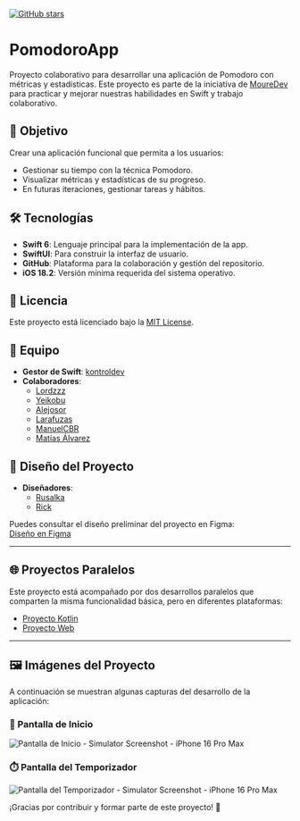 [![GitHub stars](https://img.shields.io/github/stars/kontroldev/Proyecto_1_Pomodoro?style=social)](https://github.com/kontroldev/Proyecto_1_Pomodoro/stargazers)

# PomodoroApp

Proyecto colaborativo para desarrollar una aplicación de Pomodoro con métricas y estadísticas. Este proyecto es parte de la iniciativa de [MoureDev](https://github.com/mouredev) para practicar y mejorar nuestras habilidades en Swift y trabajo colaborativo.

## 🚀 Objetivo
Crear una aplicación funcional que permita a los usuarios:
- Gestionar su tiempo con la técnica Pomodoro.
- Visualizar métricas y estadísticas de su progreso.
- En futuras iteraciones, gestionar tareas y hábitos.

## 🛠️ Tecnologías
- **Swift 6**: Lenguaje principal para la implementación de la app.
- **SwiftUI**: Para construir la interfaz de usuario.
- **GitHub**: Plataforma para la colaboración y gestión del repositorio.
- **iOS 18.2**: Versión mínima requerida del sistema operativo.

## 📜 Licencia
Este proyecto está licenciado bajo la [MIT License](LICENSE).

## 👥 Equipo
- **Gestor de Swift**: [kontroldev](https://github.com/kontroldev)    
- **Colaboradores**:  
  - [Lordzzz](https://github.com/lordzzz777)  
  - [Yeikobu](https://github.com/yeikobu)  
  - [Alejosor](https://github.com/Alejosor)  
  - [Larafuzas](https://github.com/JuitoMG)  
  - [ManuelCBR](https://github.com/ManuelCBR)  
  - [Matías Álvarez](https://github.com/MGAlvarez1989)

## 🎨 Diseño del Proyecto
- **Diseñadores**:
  - [Rusalka](https://github.com/rcellas)  
  - [Rick](https://github.com/Rickmij)  

Puedes consultar el diseño preliminar del proyecto en Figma:  
[Diseño en Figma](https://www.figma.com/design/GdZmsgDPXeJGc9zLgesPaD/App-Habitos?node-id=15-43&p=f&t=Q08Jbj7W5ixDp4Qq-0)

---

## 🌐 Proyectos Paralelos
Este proyecto está acompañado por dos desarrollos paralelos que comparten la misma funcionalidad básica, pero en diferentes plataformas:

- [Proyecto Kotlin](https://github.com/juanppdev/Proyecto_1_Pomodoro)  
- [Proyecto Web](https://github.com/ProyectosWebComunidadMoureDev/PomodoroWeb/tree/main)  

---
## 🖼️ Imágenes del Proyecto

A continuación se muestran algunas capturas del desarrollo de la aplicación:

### 📱 Pantalla de Inicio  
![Pantalla de Inicio - Simulator Screenshot - iPhone 16 Pro Max](https://github.com/user-attachments/assets/1f8339aa-f988-4a5c-ae96-7673245b6cc5)

### ⏱️ Pantalla del Temporizador  
![Pantalla del Temporizador - Simulator Screenshot - iPhone 16 Pro Max](https://github.com/user-attachments/assets/0726818c-a1a1-41be-a071-87c559c225a5)

¡Gracias por contribuir y formar parte de este proyecto! 💪
